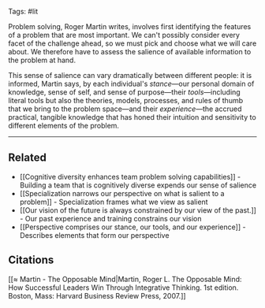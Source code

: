 Tags: #lit 

Problem solving, Roger Martin writes, involves first identifying the features of a problem that are most important. We can't possibly consider every facet of the challenge ahead, so we must pick and choose what we will care about. We therefore have to assess the salience of available information to the problem at hand. 

This sense of salience can vary dramatically between different people: it is informed, Martin says, by each individual's *stance*—our personal domain of knowledge, sense of self, and sense of purpose—their *tools*—including literal tools but also the theories, models, processes, and rules of thumb that we bring to the problem space—and their *experience*—the accrued practical, tangible knowledge that has honed their intuition and sensitivity to different elements of the problem. 

---
## Related
- [[Cognitive diversity enhances team problem solving capabilities]] - Building a team that is cognitively diverse expends our sense of salience
- [[Specialization narrows our perspective on what is salient to a problem]] - Specialization frames what we view as salient
- [[Our vision of the future is always constrained by our view of the past.]] - Our past experience and training constrains our vision
- [[Perspective comprises our stance, our tools, and our experience]] - Describes elements that form our perspective

## Citations
[[≈ Martin - The Opposable Mind|Martin, Roger L. The Opposable Mind: How Successful Leaders Win Through Integrative Thinking. 1st edition. Boston, Mass: Harvard Business Review Press, 2007.]]